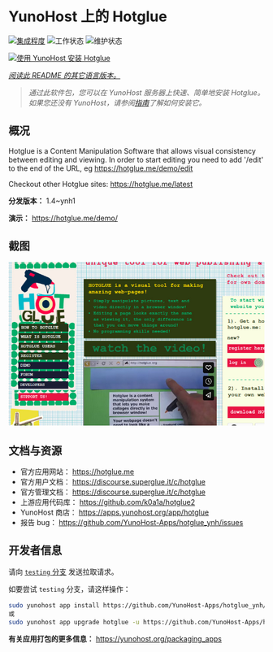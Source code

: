 <!--
注意：此 README 由 <https://github.com/YunoHost/apps/tree/master/tools/readme_generator> 自动生成
请勿手动编辑。
-->

# YunoHost 上的 Hotglue

[![集成程度](https://dash.yunohost.org/integration/hotglue.svg)](https://ci-apps.yunohost.org/ci/apps/hotglue/) ![工作状态](https://ci-apps.yunohost.org/ci/badges/hotglue.status.svg) ![维护状态](https://ci-apps.yunohost.org/ci/badges/hotglue.maintain.svg)

[![使用 YunoHost 安装 Hotglue](https://install-app.yunohost.org/install-with-yunohost.svg)](https://install-app.yunohost.org/?app=hotglue)

*[阅读此 README 的其它语言版本。](./ALL_README.md)*

> *通过此软件包，您可以在 YunoHost 服务器上快速、简单地安装 Hotglue。*  
> *如果您还没有 YunoHost，请参阅[指南](https://yunohost.org/install)了解如何安装它。*

## 概况

Hotglue is a Content Manipulation Software that allows visual consistency between editing and viewing.
In order to start editing you need to add '/edit' to the end of the URL, eg https://hotglue.me/demo/edit

Checkout other Hotglue sites: https://hotglue.me/latest



**分发版本：** 1.4~ynh1

**演示：** <https://hotglue.me/demo/>

## 截图

![Hotglue 的截图](./doc/screenshots/example.jpg)

## 文档与资源

- 官方应用网站： <https://hotglue.me>
- 官方用户文档： <https://discourse.superglue.it/c/hotglue>
- 官方管理文档： <https://discourse.superglue.it/c/hotglue>
- 上游应用代码库： <https://github.com/k0a1a/hotglue2>
- YunoHost 商店： <https://apps.yunohost.org/app/hotglue>
- 报告 bug： <https://github.com/YunoHost-Apps/hotglue_ynh/issues>

## 开发者信息

请向 [`testing` 分支](https://github.com/YunoHost-Apps/hotglue_ynh/tree/testing) 发送拉取请求。

如要尝试 `testing` 分支，请这样操作：

```bash
sudo yunohost app install https://github.com/YunoHost-Apps/hotglue_ynh/tree/testing --debug
或
sudo yunohost app upgrade hotglue -u https://github.com/YunoHost-Apps/hotglue_ynh/tree/testing --debug
```

**有关应用打包的更多信息：** <https://yunohost.org/packaging_apps>

